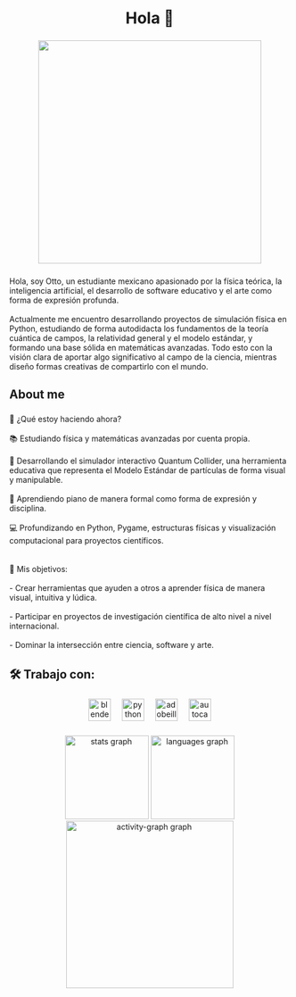 <h1 align="center">Hola 👋</h1>

###

<div align="center">
  <img height="400" src="https://private-user-images.githubusercontent.com/161900113/436228072-2a088dff-d908-435e-90e3-ea77e633c70f.png?jwt=eyJhbGciOiJIUzI1NiIsInR5cCI6IkpXVCJ9.eyJpc3MiOiJnaXRodWIuY29tIiwiYXVkIjoicmF3LmdpdGh1YnVzZXJjb250ZW50LmNvbSIsImtleSI6ImtleTUiLCJleHAiOjE3NDUzNDkwNTQsIm5iZiI6MTc0NTM0ODc1NCwicGF0aCI6Ii8xNjE5MDAxMTMvNDM2MjI4MDcyLTJhMDg4ZGZmLWQ5MDgtNDM1ZS05MGUzLWVhNzdlNjMzYzcwZi5wbmc_WC1BbXotQWxnb3JpdGhtPUFXUzQtSE1BQy1TSEEyNTYmWC1BbXotQ3JlZGVudGlhbD1BS0lBVkNPRFlMU0E1M1BRSzRaQSUyRjIwMjUwNDIyJTJGdXMtZWFzdC0xJTJGczMlMkZhd3M0X3JlcXVlc3QmWC1BbXotRGF0ZT0yMDI1MDQyMlQxOTA1NTRaJlgtQW16LUV4cGlyZXM9MzAwJlgtQW16LVNpZ25hdHVyZT05ZGI1NzVjMTVmMzBlNWQ1OGQ5NDI3MTFhMTA4MDllOTQzNTNhMWQxODhlMmRkY2YwNzY5YmM1ZTk1ZGQ3YWU4JlgtQW16LVNpZ25lZEhlYWRlcnM9aG9zdCJ9.UpPOYUrlxgiiPXujD4LTRMQtf-B-uuIHIrcI7GLmQDk"  />
</div>

###

<p align="left">Hola, soy Otto, un estudiante mexicano apasionado por la física teórica, la inteligencia artificial, el desarrollo de software educativo y el arte como forma de expresión profunda.<br><br>Actualmente me encuentro desarrollando proyectos de simulación física en Python, estudiando de forma autodidacta los fundamentos de la teoría cuántica de campos, la relatividad general y el modelo estándar, y formando una base sólida en matemáticas avanzadas. Todo esto con la visión clara de aportar algo significativo al campo de la ciencia, mientras diseño formas creativas de compartirlo con el mundo.</p>

###

<h2 align="left">About me</h2>

###

<p align="left">🚀 ¿Qué estoy haciendo ahora?<br><br>📚 Estudiando física y matemáticas avanzadas por cuenta propia.<br><br>🧪 Desarrollando el simulador interactivo Quantum Collider, una herramienta educativa que representa el Modelo Estándar de partículas de forma visual y manipulable.<br><br>🎹 Aprendiendo piano de manera formal como forma de expresión y disciplina.<br><br>💻 Profundizando en Python, Pygame, estructuras físicas y visualización computacional para proyectos científicos.<br><br><br>🎯 Mis objetivos:<br><br>- Crear herramientas que ayuden a otros a aprender física de manera visual, intuitiva y lúdica.<br><br>- Participar en proyectos de investigación científica de alto nivel a nivel internacional.<br><br>- Dominar la intersección entre ciencia, software y arte.</p>

###

<h2 align="left">🛠️ Trabajo con:</h2>

###

<div align="center">
  <img src="https://cdn.jsdelivr.net/gh/devicons/devicon/icons/blender/blender-original.svg" height="40" alt="blender logo"  />
  <img width="12" />
  <img src="https://cdn.jsdelivr.net/gh/devicons/devicon/icons/python/python-original.svg" height="40" alt="python logo"  />
  <img width="12" />
  <img src="https://skillicons.dev/icons?i=ai" height="40" alt="adobeillustrator logo"  />
  <img width="12" />
  <img src="https://skillicons.dev/icons?i=autocad" height="40" alt="autocad logo"  />
</div>

###

<div align="center">
  <img src="https://github-readme-stats.vercel.app/api?username=Pixotto&hide_title=false&hide_rank=false&show_icons=true&include_all_commits=true&count_private=true&disable_animations=false&theme=dracula&locale=en&hide_border=false&order=1" height="150" alt="stats graph"  />
  <img src="https://github-readme-stats.vercel.app/api/top-langs?username=Pixotto&locale=en&hide_title=false&layout=compact&card_width=320&langs_count=5&theme=dracula&hide_border=false&order=2" height="150" alt="languages graph"  />
  <img src="https://github-readme-activity-graph.vercel.app/graph?username=Pixotto&radius=16&theme=react&area=true&order=5" height="300" alt="activity-graph graph"  />
</div>

###
